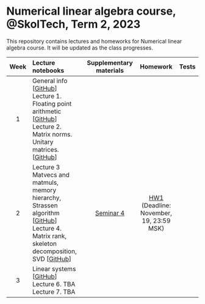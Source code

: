 # Numerical linear algebra course, @SkolTech, Term 2, 2023

This repository contains lectures and homeworks for Numerical linear algebra course. It will be updated as the class progresses.

| Week | Lecture notebooks | Supplementary materials | Homework | Tests |
|:------:|:----------|:----------:|:----------:|-------|
|1| General info [[GitHub](lectures/general_info.ipynb)] <br> Lecture 1. Floating point arithmetic [[GitHub](./lectures/lecture-1/lecture-1.ipynb)] <br> Lecture 2. Matrix norms. Unitary matrices. [[GitHub](./lectures/lecture-2/lecture-2.ipynb)]  <br> |  | |
|2| Lecture 3 Matvecs and matmuls, memory hierarchy, Strassen algorithm [[GitHub](lectures/lecture-3/lecture-3.ipynb)] <br> Lecture 4. Matrix rank, skeleton decomposition, SVD [[GitHub](./lectures/lecture-4/lecture-4.ipynb)]  <br> | [Seminar 4](./practice/Seminar4.ipynb)  | [HW1](./assignments/hw1/hw1.ipynb) <br> (Deadline: November, 19, 23:59 MSK)  |
|3| Linear systems [[GitHub](lectures/lecture-5/lecture-5.ipynb)] <br> Lecture 6. TBA <br> Lecture 7. TBA <br> |   |   |
